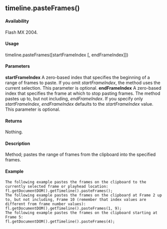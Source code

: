 ## timeline.pasteFrames()

#### Availability

Flash MX 2004.

#### Usage

timeline.pasteFrames(\[startFrameIndex \[, endFrameIndex\]\])

#### Parameters

**startFrameIndex** A zero-based index that specifies the beginning of a range of frames to paste. If you omit
*startFrameIndex*, the method uses the current selection. This parameter is optional.
**endFrameIndex** A zero-based index that specifies the frame at which to stop pasting frames. The method pastes up to, but not including, *endFrameIndex*. If you specify only *startFrameIndex*, *endFrameIndex* defaults to the *startFrameIndex* value. This parameter is optional.

#### Returns

Nothing.

#### Description

Method; pastes the range of frames from the clipboard into the specified frames.

#### Example

```
The following example pastes the frames on the clipboard to the currently selected frame or playhead location:
fl.getDocumentDOM().getTimeline().pasteFrames();
The following example pastes the frames on the clipboard at Frame 2 up to, but not including, Frame 10 (remember that index values are different from frame number values):
fl.getDocumentDOM().getTimeline().pasteFrames(1, 9);
The following example pastes the frames on the clipboard starting at Frame 5:
fl.getDocumentDOM().getTimeline().pasteFrames(4);

```